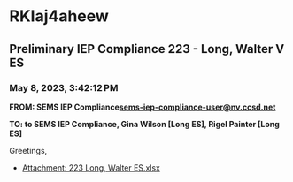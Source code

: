 # RKIaj4aheew
## Preliminary IEP Compliance 223 - Long, Walter V ES
### May 8, 2023, 3:42:12 PM
**FROM: SEMS IEP Compliance<sems-iep-compliance-user@nv.ccsd.net>**

**TO: to SEMS IEP Compliance, Gina Wilson [Long ES], Rigel Painter [Long ES]**


Greetings, 





* [Attachment: 223 Long, Walter ES.xlsx](RKIaj4aheew-attachment-1.xlsx)
